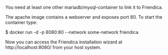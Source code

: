 You need at least one other mariadb/mysql-container to link it to Friendica.

The apache image contains a webserver and exposes port 80. To start the container type:

$ docker run -d -p 8080:80 --network some-network friendica

Now you can access the Friendica installation wizard at http://localhost:8080/ from your host system.
